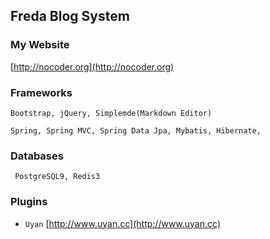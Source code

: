 ## Freda Blog System

### My Website
[http://nocoder.org](http://nocoder.org)

### Frameworks
`Bootstrap, jQuery, Simplemde(Markdown Editor)`

`
Spring, Spring MVC, Spring Data Jpa, Mybatis, Hibernate, 
`
### Databases
` PostgreSQL9, Redis3`

### Plugins
- `Uyan` [http://www.uyan.cc](http://www.uyan.cc)

